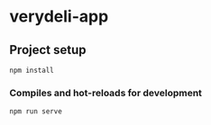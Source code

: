 # verydeli-app

## Project setup
```
npm install
```

### Compiles and hot-reloads for development
```
npm run serve
```

